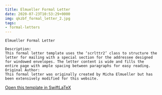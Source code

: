 ```yaml
---
title: Elmueller Formal Letter
date: 2020-07-23T10:53:29+0000
img: qkzbf_formal_letter_2.jpg
tags:
- formal-letters
---
```

```
Elmueller Formal Letter

Description:
This formal letter template uses the ‘scrlttr2’ class to structure the letter for mailing with a special section for the addressee designed for windowed envelopes. The letter content is wide and fills the entire page with ample spacing between paragraphs for easy reading.
Original Author:
This formal letter was originally created by Micha Elmueller but has been extensively modified for this website.
```
[Open this template in SwiftLaTeX](https://www.swiftlatex.com/project.html?import=https://swiftlatex.github.io/LaTeXBoilerPlate/zips/vhtic_formal_letter_2.zip&import_name=Elmueller%20Formal%20Letter)
